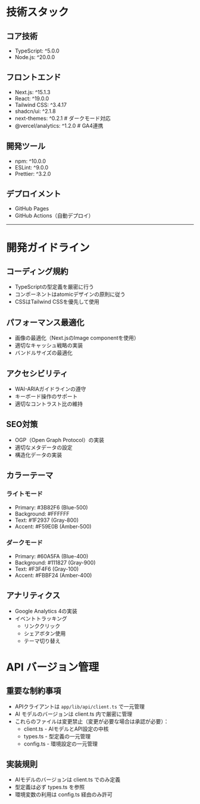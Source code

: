 # 技術スタック

## コア技術
- TypeScript: ^5.0.0
- Node.js: ^20.0.0

## フロントエンド
- Next.js: ^15.1.3
- React: ^19.0.0
- Tailwind CSS: ^3.4.17
- shadcn/ui: ^2.1.8
- next-themes: ^0.2.1  # ダークモード対応
- @vercel/analytics: ^1.2.0  # GA4連携

## 開発ツール
- npm: ^10.0.0
- ESLint: ^9.0.0
- Prettier: ^3.2.0

## デプロイメント
- GitHub Pages
- GitHub Actions（自動デプロイ）

---

# 開発ガイドライン

## コーディング規約
- TypeScriptの型定義を厳密に行う
- コンポーネントはatomicデザインの原則に従う
- CSSはTailwind CSSを優先して使用

## パフォーマンス最適化
- 画像の最適化（Next.jsのImage componentを使用）
- 適切なキャッシュ戦略の実装
- バンドルサイズの最適化

## アクセシビリティ
- WAI-ARIAガイドラインの遵守
- キーボード操作のサポート
- 適切なコントラスト比の維持

## SEO対策
- OGP（Open Graph Protocol）の実装
- 適切なメタデータの設定
- 構造化データの実装

## カラーテーマ
### ライトモード
- Primary: #3B82F6 (Blue-500)
- Background: #FFFFFF
- Text: #1F2937 (Gray-800)
- Accent: #F59E0B (Amber-500)

### ダークモード
- Primary: #60A5FA (Blue-400)
- Background: #111827 (Gray-900)
- Text: #F3F4F6 (Gray-100)
- Accent: #FBBF24 (Amber-400)

## アナリティクス
- Google Analytics 4の実装
- イベントトラッキング
  - リンククリック
  - シェアボタン使用
  - テーマ切り替え

# API バージョン管理
## 重要な制約事項
- APIクライアントは `app/lib/api/client.ts` で一元管理
- AI モデルのバージョンは client.ts 内で厳密に管理
- これらのファイルは変更禁止（変更が必要な場合は承認が必要）：
  - client.ts  - AIモデルとAPI設定の中核
  - types.ts   - 型定義の一元管理
  - config.ts  - 環境設定の一元管理

## 実装規則
- AIモデルのバージョンは client.ts でのみ定義
- 型定義は必ず types.ts を参照
- 環境変数の利用は config.ts 経由のみ許可
